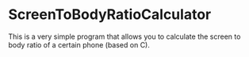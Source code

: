 # ScreenToBodyRatioCalculator
This is a very simple program that allows you to calculate the screen to body ratio of a certain phone (based on C).
